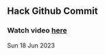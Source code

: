 
 ## Hack Github Commit 
 ### Watch video <a href="https://www.youtube.com">here</a> 
 Sun 18 Jun 2023 
